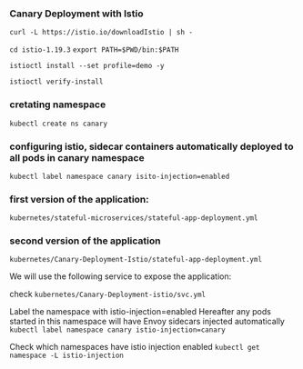 ### Canary Deployment with Istio

`curl -L https://istio.io/downloadIstio | sh -`

`cd istio-1.19.3`
`export PATH=$PWD/bin:$PATH`

`istioctl install --set profile=demo -y`

`istioctl verify-install`
### cretating namespace
`kubectl create ns canary`

### configuring istio, sidecar containers automatically deployed to all pods in canary namespace
`kubectl label namespace canary isito-injection=enabled `

### first version of the application:
`kubernetes/stateful-microservices/stateful-app-deployment.yml`

### second version of the application

`kubernetes/Canary-Deployment-Istio/stateful-app-deployment.yml`

We will use the following service to expose the application:

check `kubernetes/Canary-Deployment-istio/svc.yml`

Label the namespace with istio-injection=enabled 
Hereafter any pods started in this namespace will
have Envoy sidecars injected automatically
`kubectl label namespace canary istio-injection=canary`

Check which namespaces have istio injection enabled
`kubectl get namespace -L istio-injection`
